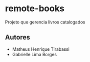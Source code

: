 # remote-books
Projeto que gerencia livros catalogados

## Autores

- Matheus Henrique Tirabassi
- Gabrielle Lima Borges
